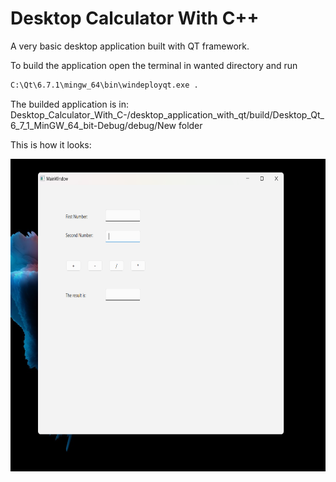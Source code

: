 # Desktop Calculator With C++
A very basic desktop application built with QT framework.

To build the application open the terminal in wanted directory and run
``` bash
C:\Qt\6.7.1\mingw_64\bin\windeployqt.exe .
```

The builded application is in: Desktop_Calculator_With_C-/desktop_application_with_qt/build/Desktop_Qt_6_7_1_MinGW_64_bit-Debug/debug/New folder


This is how it looks:

<img style="width: 600px; height: 500px;" src="https://github.com/GalkaKG/DesktopCalculatorCpp/blob/main/img_gui.png?raw=true" />
